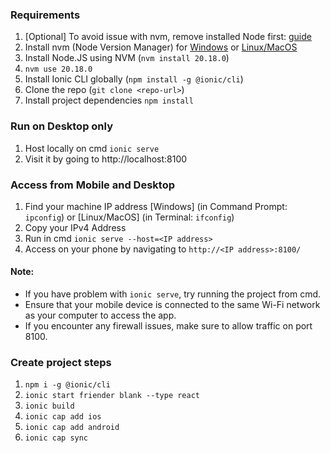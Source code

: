 ### Requirements
1. [Optional] To avoid issue with nvm, remove installed Node first: [guide](https://www.geeksforgeeks.org/how-to-completely-remove-node-js-from-windows/)
2. Install nvm (Node Version Manager) for [Windows](https://github.com/coreybutler/nvm-windows) or [Linux/MacOS](https://github.com/nvm-sh/nvm)
3. Install Node.JS using NVM (`nvm install 20.18.0`)
4. `nvm use 20.18.0`
4. Install Ionic CLI globally (`npm install -g @ionic/cli`)
5. Clone the repo (`git clone <repo-url>`)
6. Install project dependencies `npm install`


### Run on Desktop only
1. Host locally on cmd `ionic serve`
3. Visit it by going to http://localhost:8100

### Access from Mobile and Desktop
1. Find your machine IP address [Windows] (in Command Prompt: `ipconfig`) or [Linux/MacOS] (in Terminal: `ifconfig`)
2. Copy your IPv4 Address
3. Run in cmd `ionic serve --host=<IP address>`
4. Access on your phone by navigating to `http://<IP address>:8100/`

#### Note: 
- If you have problem with `ionic serve`, try running the project from cmd.
- Ensure that your mobile device is connected to the same Wi-Fi network as your computer to access the app.
- If you encounter any firewall issues, make sure to allow traffic on port 8100.

### Create project steps
1. `npm i -g @ionic/cli`
2. `ionic start friender blank --type react`
3. `ionic build`
4. `ionic cap add ios`
5. `ionic cap add android`
6. `ionic cap sync`